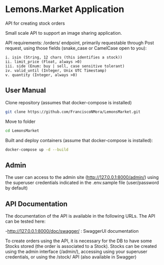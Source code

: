# Lemons.Market Application

API for creating stock orders

Small scale API to support an image sharing application.

API requirements:
  /orders/ endpoint, primarily requestable through Post request, using those fields (snake_case or CamelCase open to you):

    i. isin (String, 12 chars (this identifies a stock))
    ii. limit_price (Float, always >0)
    iii. side (Enum: buy | sell, case sensitive tolerant)
    iv. valid_until (Integer, Unix UTC Timestamp)
    v. quantity (Integer, always >0)

## User Manual

Clone repository (assumes that docker-compose is installed)
```bash
git clone https://github.com/FranciscoNMora/LemonsMarket.git
```

Move to folder
```bash
cd LemonsMarket
```

Built and deploy containers (assume that docker-compose is installed):
```bash
docker-compose up -d --build
```

## Admin
The user can access to the admin site (http://127.0.0.1:8000/admin/) using the superuser credentials indicated in the .env.sample file (user/password by default)



## API Documentation
The documentation of the API is available in the following URLs. The API can be tested here:

-http://127.0.0.1:8000/doc/swagger/ : SwaggerUI documentation

To create orders using the API, it is necessary for the DB to have some Stocks stored (the order is associated to a Stock).
Stocks can be created using the admin interface (/admin/), accessing using your superuser credentials, or using the
/stock/ API (also available in Swagger)